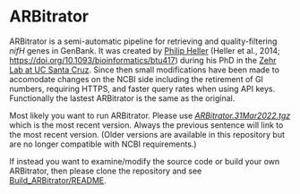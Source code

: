 # ARBitrator

ARBitrator is a semi-automatic pipeline for retrieving and quality-filtering _nifH_ genes in GenBank.  It was created by [Philip Heller](https://www.sjsu.edu/people/philip.heller) (Heller et al., 2014; https://doi.org/10.1093/bioinformatics/btu417) during his PhD in the [Zehr Lab at UC Santa Cruz](https://www.jzehrlab.com). Since then small modifications have been made to accomodate changes on the NCBI side including the retirement of GI numbers, requiring HTTPS, and faster query rates when using API keys.  Functionally the lastest ARBitrator is the same as the original.

Most likely you want to run ARBitrator. Please use *[ARBitrator.31Mar2022.tgz](Versions/31Mar2022/ARBitrator.31Mar2022.tgz)* which is the most recent version.  Always the previous sentence will link to the most recent version. (Older versions are available in this repository but are no longer compatible with NCBI requirements.)

If instead you want to examine/modify the source code or build your own ARBitrator, then please clone the repository and see [Build_ARBitrator/README](Build_ARBitrator/README).
